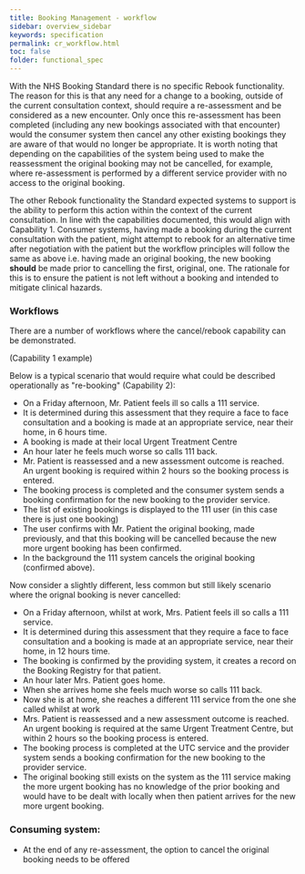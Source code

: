 ```yaml
---
title: Booking Management - workflow
sidebar: overview_sidebar
keywords: specification
permalink: cr_workflow.html
toc: false
folder: functional_spec
---
```


With the NHS Booking Standard there is no specific Rebook functionality. The reason for this is that any need for a change to a booking, outside of the current consultation context, should require a re-assessment and be considered as a new encounter. Only once this re-assessment has been completed (including any new bookings associated with that encounter) would the consumer system then cancel any other existing bookings they are aware of that would no longer be appropriate. It is worth noting that depending on the capabilities of the system being used to make the reassessment the original booking may not be cancelled, for example, where re-assessment is performed by a different service provider with no access to the original booking.

The other Rebook functionality the Standard expected systems to support is the ability to perform this action within the context of the current consultation. In line with the capabilities documented, this would align with Capability 1. Consumer systems, having made a booking during the current consultation with the patient, might attempt to rebook for an alternative time after negotiation with the patient but the workflow principles will follow the same as above i.e. having made an original booking, the new booking **should** be made prior to cancelling the first, original, one. The rationale for this is to ensure the patient is not left without a booking and intended to mitigate clinical hazards. 

### Workflows

There are a number of workflows where the cancel/rebook capability can be demonstrated.

(Capability 1 example)

Below is a typical scenario that would require what could be described operationally as "re-booking" (Capability 2):

* On a Friday afternoon, Mr. Patient feels ill so calls a 111 service. 
* It is determined during this assessment that they require a face to face consultation and a booking is made at an appropriate service, near their home, in 6 hours time. 
* A booking is made at their local Urgent Treatment Centre
* An hour later he feels much worse so calls 111 back. 
* Mr. Patient is reassessed and a new assessment outcome is reached. An urgent booking is required within 2 hours so the booking process is entered. 
* The booking process is completed and the consumer system sends a booking confirmation for the new booking to the provider service.
* The list of existing bookings is displayed to the 111 user (in this case there is just one booking)
* The user confirms with Mr. Patient the original booking, made previously, and that this booking will be cancelled because the new more urgent booking has been confirmed.
* In the background the 111 system cancels the original booking (confirmed above).

Now consider a slightly different, less common but still likely scenario where the orignal booking is never cancelled:

* On a Friday afternoon, whilst at work, Mrs. Patient feels ill so calls a 111 service. 
* It is determined during this assessment that they require a face to face consultation and a booking is made at an appropriate service, near their home, in 12 hours time. 
* The booking is confirmed by the providing system, it creates a record on the Booking Registry for that patient.
* An hour later Mrs. Patient goes home.
* When she arrives home she feels much worse so calls 111 back. 
* Now she is at home, she reaches a different 111 service from the one she called whilst at work
* Mrs. Patient is reassessed and a new assessment outcome is reached. An urgent booking is required at the same Urgent Treatment Centre, but within 2 hours so the booking process is entered. 
* The booking process is completed at the UTC service and the provider system sends a booking confirmation for the new booking to the provider service.
* The original booking still exists on the system as the 111 service making the more urgent booking has no knowledge of the prior booking and would have to be dealt with locally when then patient arrives for the new more urgent booking.

### Consuming system:

* At the end of any re-assessment, the option to cancel the original booking needs to be offered
